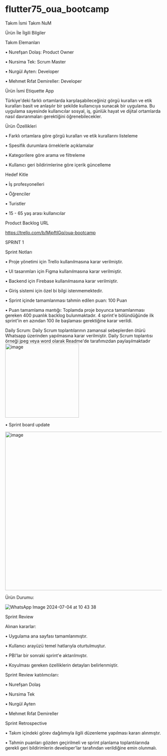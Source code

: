 # flutter75_oua_bootcamp
Takım İsmi
Takım NuM

Ürün İle İlgili Bilgiler

Takım Elemanları

•	Nurefşan Dolaş: Product Owner

•	Nursima Tek: Scrum Master

•	Nurgül Ayten: Developer

•	Mehmet Rıfat Demireller: Developer

Ürün İsmi
Etiquette App 

Türkiye'deki farklı ortamlarda karşılaşabileceğiniz görgü kuralları ve etik kuralları basit ve anlaşılır bir şekilde kullanıcıya sunacak bir uygulama. Bu uygulama sayesinde kullanıcılar sosyal, iş, günlük hayat ve dijital ortamlarda nasıl davranmaları gerektiğini öğrenebilecekler.

Ürün Özellikleri

•	Farklı ortamlara göre görgü kuralları ve etik kurallarını listeleme

•	Spesifik durumlara örneklerle açıklamalar

•	Kategorilere göre arama ve filtreleme

•	Kullanıcı geri bildirimlerine göre içerik güncelleme

Hedef Kitle

•	İş profesyonelleri

•	Öğrenciler

•	Turistler

•	15 - 65 yaş arası kullanıcılar

Product Backlog URL

https://trello.com/b/MjpftIGq/oua-bootcamp

SPRINT 1

Sprint Notları

• Proje yönetimi için Trello kullanılmasına karar verilmiştir.

• UI tasarımları için Figma kullanılmasına karar verilmiştir.

• Backend için Firebase kullanılmasına karar verilmiştir.

• Giriş sistemi için özel bi bilgi istenmemektedir. 

•	Sprint içinde tamamlanması tahmin edilen puan: 100 Puan

•	Puan tamamlama mantığı: Toplamda proje boyunca tamamlanması gereken 400 puanlık backlog bulunmaktadır. 4 sprint'e bölündüğünde ilk sprint'in en azından 100 ile başlaması gerektiğine karar verildi.

 Daily Scrum: Daily Scrum toplantılarının zamansal sebeplerden ötürü Whatsapp üzerinden yapılmasına karar verilmiştir. Daily Scrum toplantısı örneği jpeg veya word olarak Readme'de tarafımızdan paylaşılmaktadır
 <img width="237" alt="image" src="https://github.com/nsiima/flutter75_oua_bootcamp/assets/118462355/0d574d82-b1c1-42bd-bd73-3f0823e6d0d4">

•	Sprint board update 

<img width="508" alt="image" src="https://github.com/nsiima/flutter75_oua_bootcamp/assets/118462355/0a30d80d-5aa0-474f-9dbd-045c47b20372">

Ürün Durumu: 

![WhatsApp Image 2024-07-04 at 10 43 38](https://github.com/nsiima/flutter75_oua_bootcamp/assets/118462355/08fe9a45-8b36-4c00-bb75-8c51e073e8e8)

 
Sprint Review

Alınan kararlar:

•	Uygulama ana sayfası tamamlanmıştır.

•	Kullanıcı arayüzü temel hatlarıyla oturtulmuştur.

•	PBI'lar bir sonraki sprint'e aktarılmıştır.

•	Koyulması gereken özelliklerin detayları belirlenmiştir.

Sprint Review katılımcıları:

•	Nurefşan Dolaş

•	Nursima Tek

•	Nurgül Ayten

•	Mehmet Rıfat Demireller


Sprint Retrospective

•	Takım içindeki görev dağılımıyla ilgili düzenleme yapılması kararı alınmıştır.

•	Tahmin puanları gözden geçirilmeli ve sprint planlama toplantılarında gerekli geri bildirimlerin developer'lar tarafından verildiğine emin olunmalı.


